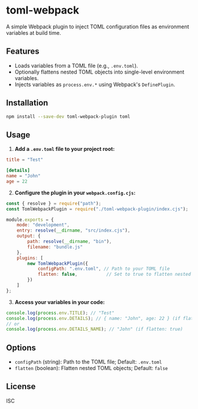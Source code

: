 toml-webpack
============

A simple Webpack plugin to inject TOML configuration files as environment variables at build time.

## Features

- Loads variables from a TOML file (e.g., `.env.toml`).
- Optionally flattens nested TOML objects into single-level environment variables.
- Injects variables as `process.env.*` using Webpack's `DefinePlugin`.

## Installation

```bash
npm install --save-dev toml-webpack-plugin toml
```

## Usage

1. **Add a `.env.toml` file to your project root:**

```toml
title = "Test"

[details]
name = "John"
age = 22
```

2. **Configure the plugin in your `webpack.config.cjs`:**

```js
const { resolve } = require("path");
const TomlWebpackPlugin = require("./toml-webpack-plugin/index.cjs");

module.exports = {
    mode: "development",
    entry: resolve(__dirname, "src/index.cjs"),
    output: {
        path: resolve(__dirname, "bin"),
        filename: "bundle.js"
    },
    plugins: [
        new TomlWebpackPlugin({
            configPath: ".env.toml", // Path to your TOML file
            flatten: false,           // Set to true to flatten nested objects
        })
    ]
};
```

3. **Access your variables in your code:**

```js
console.log(process.env.TITLE); // "Test"
console.log(process.env.DETAILS); // { name: "John", age: 22 } (if flatten: false)
// or
console.log(process.env.DETAILS_NAME); // "John" (if flatten: true)
```

## Options

- `configPath` (string): Path to the TOML file; Default: `.env.toml`
- `flatten` (boolean): Flatten nested TOML objects; Default: `false`

## License

ISC

